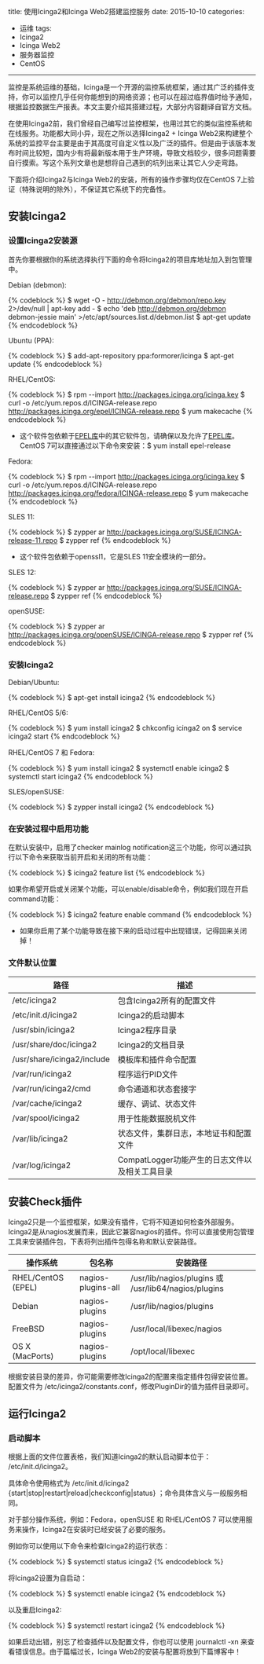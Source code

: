 title: 使用Icinga2和Icinga Web2搭建监控服务
date: 2015-10-10
categories: 
- 运维
tags: 
- Icinga2
- Icinga Web2
- 服务器监控
- CentOS

---

监控是系统运维的基础，Icinga是一个开源的监控系统框架，通过其广泛的插件支持，你可以监控几乎任何你能想到的网络资源；也可以在超过临界值时给予通知，根据监控数据生产报表。本文主要介绍其搭建过程，大部分内容翻译自官方文档。

<!--more-->
在使用Icinga2前，我们曾经自己编写过监控框架，也用过其它的类似监控系统和在线服务。功能都大同小异，现在之所以选择Icinga2 + Icinga Web2来构建整个系统的监控平台主要是由于其高度可自定义性以及广泛的插件。但是由于该版本发布时间比较短，国内少有将最新版本用于生产环境，导致文档较少，很多问题需要自行摸索。写这个系列文章也是想将自己遇到的坑列出来让其它人少走弯路。

下面将介绍Icinga2与Icinga Web2的安装，所有的操作步骤均仅在CentOS 7上验证（特殊说明的除外），不保证其它系统下的完备性。

## 安装Icinga2 ##

### 设置Icinga2安装源 ###

首先你要根据你的系统选择执行下面的命令将Icinga2的项目库地址加入到包管理中。

Debian (debmon):

{% codeblock %}
$ wget -O - http://debmon.org/debmon/repo.key 2>/dev/null | apt-key add -
$ echo 'deb http://debmon.org/debmon debmon-jessie main' >/etc/apt/sources.list.d/debmon.list
$ apt-get update
{% endcodeblock %}

Ubuntu (PPA):

{% codeblock %}
$ add-apt-repository ppa:formorer/icinga
$ apt-get update
{% endcodeblock %}

RHEL/CentOS:

{% codeblock %}
$ rpm --import http://packages.icinga.org/icinga.key
$ curl -o /etc/yum.repos.d/ICINGA-release.repo http://packages.icinga.org/epel/ICINGA-release.repo
$ yum makecache
{% endcodeblock %}

* 这个软件包依赖于[EPEL库](http://fedoraproject.org/wiki/EPEL "EPEL")中的其它软件包，请确保以及允许了[EPEL库](http://fedoraproject.org/wiki/EPEL "EPEL")。CentOS 7可以直接通过以下命令来安装：$ yum install epel-release

Fedora:

{% codeblock %}
$ rpm --import http://packages.icinga.org/icinga.key
$ curl -o /etc/yum.repos.d/ICINGA-release.repo http://packages.icinga.org/fedora/ICINGA-release.repo
$ yum makecache
{% endcodeblock %}

SLES 11:

{% codeblock %}
$ zypper ar http://packages.icinga.org/SUSE/ICINGA-release-11.repo
$ zypper ref
{% endcodeblock %}
* 这个软件包依赖于openssl1，它是SLES 11安全模块的一部分。

SLES 12:

{% codeblock %}
$ zypper ar http://packages.icinga.org/SUSE/ICINGA-release.repo
$ zypper ref
{% endcodeblock %}

openSUSE:

{% codeblock %}
$ zypper ar http://packages.icinga.org/openSUSE/ICINGA-release.repo
$ zypper ref
{% endcodeblock %}

### 安装Icinga2 ###

Debian/Ubuntu:

{% codeblock %}
$ apt-get install icinga2
{% endcodeblock %}

RHEL/CentOS 5/6:

{% codeblock %}
$ yum install icinga2
$ chkconfig icinga2 on
$ service icinga2 start
{% endcodeblock %}

RHEL/CentOS 7 和 Fedora:

{% codeblock %}
$ yum install icinga2
$ systemctl enable icinga2
$ systemctl start icinga2
{% endcodeblock %}

SLES/openSUSE:

{% codeblock %}
$ zypper install icinga2
{% endcodeblock %}

### 在安装过程中启用功能 ###

在默认安装中，启用了checker mainlog notification这三个功能，你可以通过执行以下命令来获取当前开启和关闭的所有功能：

{% codeblock %}
$ icinga2 feature list
{% endcodeblock %}

如果你希望开启或关闭某个功能，可以enable/disable命令，例如我们现在开启command功能：

{% codeblock %}
$ icinga2 feature enable command
{% endcodeblock %}

* 如果你启用了某个功能导致在接下来的启动过程中出现错误，记得回来关闭掉！

### 文件默认位置 ###

|路径	|	描述|
|-------|--------------|
|/etc/icinga2	|包含Icinga2所有的配置文件|
|/etc/init.d/icinga2	|Icinga2的启动脚本|
|/usr/sbin/icinga2	|Icinga2程序目录|
|/usr/share/doc/icinga2	|Icinga2的文档目录|
|/usr/share/icinga2/include	|模板库和插件命令配置|
|/var/run/icinga2	|程序运行PID文件|
|/var/run/icinga2/cmd	|命令通道和状态套接字|
|/var/cache/icinga2	|缓存、调试、状态文件|
|/var/spool/icinga2	|用于性能数据脱机文件|
|/var/lib/icinga2	|状态文件，集群日志，本地证书和配置文件|
|/var/log/icinga2	|CompatLogger功能产生的日志文件以及相关工具目录|

## 安装Check插件 ##

Icinga2只是一个监控框架，如果没有插件，它将不知道如何检查外部服务。Icinga2是从nagios发展而来，因此它兼容nagios的插件。你可以直接使用包管理工具来安装插件包，下表将列出插件包得名称和默认安装路径。

|操作系统 |	包名称 |	安装路径|
|-------|---------|--------|
|RHEL/CentOS (EPEL)	|nagios-plugins-all	|/usr/lib/nagios/plugins 或 /usr/lib64/nagios/plugins|
|Debian	|nagios-plugins	|/usr/lib/nagios/plugins|
|FreeBSD	|nagios-plugins	|/usr/local/libexec/nagios|
|OS X (MacPorts)	|nagios-plugins	|/opt/local/libexec|

根据安装目录的差异，你可能需要修改Icinga2的配置来指定插件包得安装位置。配置文件为 /etc/icinga2/constants.conf，修改PluginDir的值为插件目录即可。

## 运行Icinga2 ##

### 启动脚本 ###

根据上面的文件位置表格，我们知道Icinga2的默认启动脚本位于： /etc/init.d/icinga2。

具体命令使用格式为 /etc/init.d/icinga2 {start|stop|restart|reload|checkconfig|status} ；命令具体含义与一般服务相同。

对于部分操作系统，例如：Fedora，openSUSE 和 RHEL/CentOS 7 可以使用服务来操作，Icinga2在安装时已经安装了必要的服务。

例如你可以使用以下命令来检查Icinga2的运行状态：

{% codeblock %}
$ systemctl status icinga2
{% endcodeblock %}

将Icinga2设置为自启动：

{% codeblock %}
$ systemctl enable icinga2
{% endcodeblock %}

以及重启Icinga2:

{% codeblock %}
$ systemctl restart icinga2
{% endcodeblock %}

如果启动出错，别忘了检查插件以及配置文件，你也可以使用 journalctl -xn 来查看错误信息。由于篇幅过长，Icinga Web2的安装与配置将放到下篇博客中！